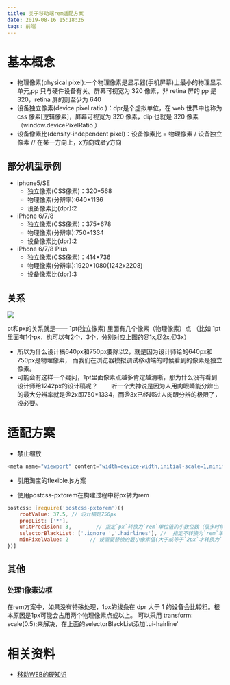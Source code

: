 ```yaml
---
title: 关于移动端rem适配方案
date: 2019-08-16 15:18:26
tags: 前端
---
```

# 基本概念

- 物理像素(physical pixel):一个物理像素是显示器(手机屏幕)上最小的物理显示单元,pp 只与硬件设备有关。屏幕可视宽为 320 像素，非 retina 屏的 pp 是 320，retina 屏的则至少为 640
- 设备独立像素(device pixel ratio )：dpr是个虚拟单位，在 web 世界中也称为 css 像素[逻辑像素]，屏幕可视宽为 320 像素，dip 也就是 320 像素（window.devicePixelRatio ）
- 设备像素比(density-independent pixel)：设备像素比 = 物理像素 / 设备独立像素 // 在某一方向上，x方向或者y方向

## 部分机型示例

- iphone5/SE
    - 独立像素(CSS像素)：320*568
    - 物理像素(分辨率):640*1136
    - 设备像素比(dpr):2
- iPhone 6/7/8
    - 独立像素(CSS像素)：375*678
    - 物理像素(分辨率):750*1334
    - 设备像素比(dpr):2
- iPhone 6/7/8 Plus
    - 独立像素(CSS像素)：414*736
    - 物理像素(分辨率):1920*1080(1242x2208)
    - 设备像素比(dpr):3

## 关系

![](https://images2018.cnblogs.com/blog/1033257/201809/1033257-20180906102122437-1393808833.png)

pt和px的关系就是—— 1pt(独立像素) 里面有几个像素（物理像素）点 （比如 1pt里面有1个px，也可以有2个，3个，分别对应上图的@1x,@2x,@3x） 

- 所以为什么设计稿640px和750px要除以2，就是因为设计师给的640px和750px是物理像素， 而我们在浏览器模拟调试移动端的时候看到的像素是独立像素。
- 可能会有这样一个疑问，1pt里面像素点越多肯定越清晰，那为什么没有看到设计师给1242px的设计稿呢？ 　　听一个大神说是因为人用肉眼睛能分辨出的最大分辨率就是@2x即750*1334，而@3x已经超过人肉眼分辨的极限了，没必要。

# 适配方案

- 禁止缩放
```js
<meta name="viewport" content="width=device-width,initial-scale=1,minimum-scale=1,maximum-scale=1,user-scalable=no" />
```
- 引用淘宝的flexible.js方案

- 使用postcss-pxtorem在构建过程中将px转为rem

```js
postcss: [require('postcss-pxtorem')({
    rootValue: 37.5, // 设计稿是750px
    propList: ['*'],
    unitPrecision: 3,        // 指定`px`转换为`rem`单位值的小数位数（很多时候无法整除）
    selectorBlackList: ['.ignore ','.hairlines'], //  指定不转换为`rem`单位的类，可以自定义，可以无限添加,建议定义一至两个通用的类名
    minPixelValue: 2       // 设置要替换的最小像素值(大于或等于`2px`才转换为`rem`单位)，你也可以设置为你想要的值
})]
```

## 其他

### 处理1像素边框

在rem方案中，如果没有特殊处理，1px的线条在 dpr 大于 1 的设备会比较粗。根本原因是1px可能会占用两个物理像素点或以上。
可以采用 transform: scale(0.5);来解决，在上面的selectorBlackList添加'.ui-hairline'

# 相关资料

- [移动WEB的硬知识](https://juejin.im/post/5c9cc7b6f265da6102099f36)


